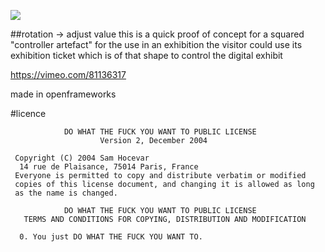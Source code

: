 ![](https://i.vimeocdn.com/video/457203223_1024.jpg)

##rotation -> adjust value
this is a quick proof of concept for a squared "controller artefact" for the use in an exhibition
the visitor could use its exhibition ticket which is of that shape to control the digital exhibit

https://vimeo.com/81136317

made in openframeworks

#licence
```
            DO WHAT THE FUCK YOU WANT TO PUBLIC LICENSE
                    Version 2, December 2004
 
 Copyright (C) 2004 Sam Hocevar
  14 rue de Plaisance, 75014 Paris, France
 Everyone is permitted to copy and distribute verbatim or modified
 copies of this license document, and changing it is allowed as long
 as the name is changed.
 
            DO WHAT THE FUCK YOU WANT TO PUBLIC LICENSE
   TERMS AND CONDITIONS FOR COPYING, DISTRIBUTION AND MODIFICATION
 
  0. You just DO WHAT THE FUCK YOU WANT TO.
```
